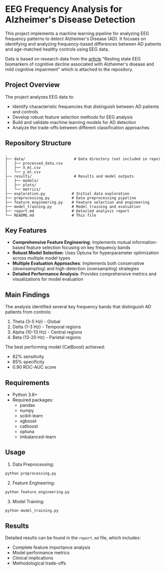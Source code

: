# EEG Frequency Analysis for Alzheimer's Disease Detection

This project implements a machine learning pipeline for analyzing EEG frequency patterns to detect Alzheimer's Disease (AD). It focuses on identifying and analyzing frequency-based differences between AD patients and age-matched healthy controls using EEG data.

Data is based on research data from the [article]([url](https://journals.plos.org/plosone/article?id=10.1371/journal.pone.0244180)) "Resting state EEG biomarkers of cognitive decline associated with Alzheimer's disease and mild cognitive impairment" which is attached to the repository.
## Project Overview

The project analyzes EEG data to:

- Identify characteristic frequencies that distinguish between AD patients and controls
- Develop robust feature selection methods for EEG analysis
- Build and validate machine learning models for AD detection
- Analyze the trade-offs between different classification approaches

## Repository Structure

```
.
├── data/                      # Data directory (not included in repo)
│   ├── processed_data.csv
│   ├── X_ml.csv
│   └── y_ml.csv
├── results/                   # Results and model outputs
│   ├── models/
│   ├── plots/
│   └── metrics/
├── exploration.py            # Initial data exploration
├── preprocessing.py          # Data preprocessing pipeline
├── feature_engineering.py    # Feature selection and engineering
├── model_training.py         # Model training and evaluation
├── report.md                 # Detailed analysis report
└── README.md                 # This file
```

## Key Features

- **Comprehensive Feature Engineering**: Implements mutual information-based feature selection focusing on key frequency bands
- **Robust Model Selection**: Uses Optuna for hyperparameter optimization across multiple model types
- **Multiple Evaluation Approaches**: Implements both conservative (downsampling) and high-detection (oversampling) strategies
- **Detailed Performance Analysis**: Provides comprehensive metrics and visualizations for model evaluation

## Main Findings

The analysis identified several key frequency bands that distinguish AD patients from controls:

1. Theta (3-5 Hz) - Global
2. Delta (1-3 Hz) - Temporal regions
3. Alpha (10-13 Hz) - Central regions
4. Beta (13-20 Hz) - Parietal regions

The best performing model (CatBoost) achieved:

- 82% sensitivity
- 85% specificity
- 0.90 ROC-AUC score

## Requirements

- Python 3.8+
- Required packages:
  - pandas
  - numpy
  - scikit-learn
  - xgboost
  - catboost
  - optuna
  - imbalanced-learn

## Usage

1. Data Preprocessing:

```bash
python preprocessing.py
```

2. Feature Engineering:

```bash
python feature_engineering.py
```

3. Model Training:

```bash
python model_training.py
```

## Results

Detailed results can be found in the `report.md` file, which includes:

- Complete feature importance analysis
- Model performance metrics
- Clinical implications
- Methodological trade-offs
